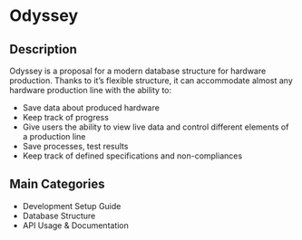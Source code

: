 # Odyssey

## Description
Odyssey is a proposal for a modern database structure for hardware production. Thanks to it’s flexible structure, it can accommodate almost any hardware production line with the ability to:
- Save data about produced hardware
- Keep track of progress
- Give users the ability to view live data and control different elements of a production line
- Save processes, test results
- Keep track of defined specifications and non-compliances

## Main Categories
- Development Setup Guide
- Database Structure
- API Usage & Documentation